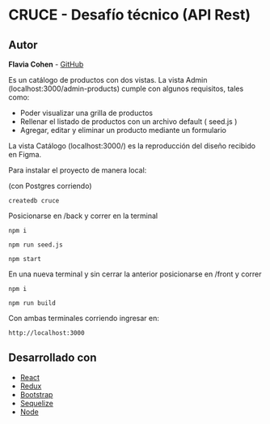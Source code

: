 # CRUCE - Desafío técnico (API Rest)

## Autor

**Flavia Cohen** - [GitHub](https://github.com/FlaviaCohen)

Es un catálogo de productos con dos vistas. 
La vista Admin (localhost:3000/admin-products) cumple con algunos requisitos, tales como:

- Poder visualizar una grilla de productos
- Rellenar el listado de productos con un archivo default ( seed.js )
- Agregar, editar y eliminar un producto mediante un formulario

La vista Catálogo (localhost:3000/) es la reproducción del diseño recibido en Figma.

Para instalar el proyecto de manera local:

(con Postgres corriendo)

```
createdb cruce
```

Posicionarse en /back y correr en la terminal

```
npm i
```

```
npm run seed.js
```

```
npm start
```

En una nueva terminal y sin cerrar la anterior posicionarse en /front y correr

```
npm i
```

```
npm run build
```

Con ambas terminales corriendo ingresar en:
```
http://localhost:3000
```
## Desarrollado con

- [React](https://es.reactjs.org/docs/getting-started.html)
- [Redux](https://redux.js.org/introduction/getting-started)
- [Bootstrap](https://getbootstrap.com/docs/4.5/getting-started/introduction)
- [Sequelize](https://sequelize.org)
- [Node](https://nodejs.org/es/docs)
